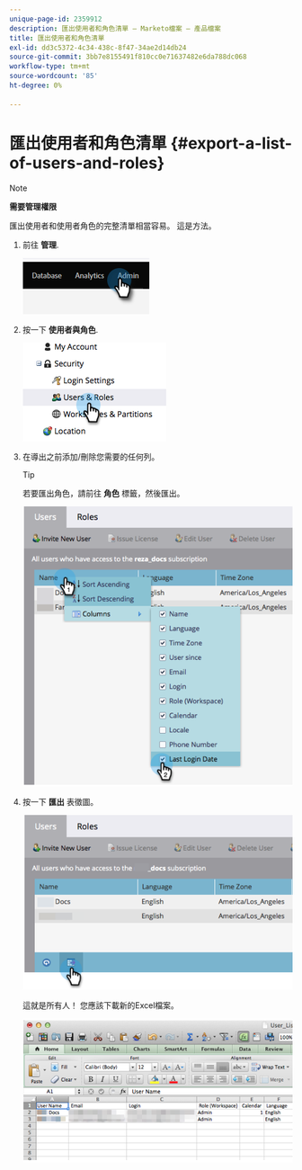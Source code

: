```yaml
---
unique-page-id: 2359912
description: 匯出使用者和角色清單 — Marketo檔案 — 產品檔案
title: 匯出使用者和角色清單
exl-id: dd3c5372-4c34-438c-8f47-34ae2d14db24
source-git-commit: 3bb7e8155491f810cc0e71637482e6da788dc068
workflow-type: tm+mt
source-wordcount: '85'
ht-degree: 0%

---
```


# 匯出使用者和角色清單 {#export-a-list-of-users-and-roles}

>[!NOTE]
>
>**需要管理權限**

匯出使用者和使用者角色的完整清單相當容易。 這是方法。

1. 前往 **管理**.

   ![](assets/export-a-list-of-users-and-roles-1.png)

1. 按一下 **使用者與角色**.

   ![](assets/export-a-list-of-users-and-roles-2.png)

1. 在導出之前添加/刪除您需要的任何列。

   >[!TIP]
   >
   >若要匯出角色，請前往 **角色** 標籤，然後匯出。

   ![](assets/export-a-list-of-users-and-roles-3.png)

1. 按一下 **匯出** 表徵圖。

   ![](assets/export-a-list-of-users-and-roles-4.png)

   這就是所有人！ 您應該下載新的Excel檔案。

   ![](assets/export-a-list-of-users-and-roles-5.png)
